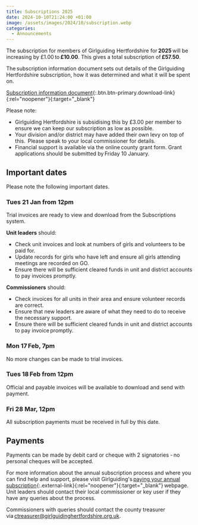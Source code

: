 ```yaml
---
title: Subscriptions 2025
date: 2024-10-10T21:24:00 +01:00
image: /assets/images/2024/10/subscription.webp
categories:
  - Announcements
---
```

The subscription for members of Girlguiding Hertfordshire for **2025** will be increasing by £1.00 to **£10.00**. This gives a total subscription of **£57.50**.

The subscription information document sets out details of the Girlguiding Hertfordshire subscription, how it was determined and what it will be spent on.

[Subscription information document](/assets/docs/2024/subscriptions-2025.pdf){:.btn.btn-primary.download-link}{:rel="noopener"}{:target="_blank"}

Please note:

- Girlguiding Hertfordshire is subsidising this by £3.00 per member to ensure we can keep our subscription as low as possible.
- Your division and/or district may have added their own levy on top of this.  Please speak to your local commissioner for details.
- Financial support is available via the online county grant form. Grant applications should be submitted by Friday 10 January.  

## Important dates

Please note the following important dates.

### Tues 21 Jan from 12pm

Trial invoices are ready to view and download from the Subscriptions system.

**Unit leaders** should:

- Check unit invoices and look at numbers of girls and volunteers to be paid for.
- Update records for girls who have left and ensure all girls attending meetings are recorded on GO.
- Ensure there will be sufficient cleared funds in unit and district accounts to pay invoices promptly.

**Commissioners** should:

- Check invoices for all units in their area and ensure volunteer records are correct.
- Ensure that new leaders are aware of what they need to do to receive the necessary support.
- Ensure there will be sufficient cleared funds in unit and district accounts to pay invoice promptly.

### Mon 17 Feb, 7pm

No more changes can be made to trial invoices.

### Tues 18 Feb from 12pm

Official and payable invoices will be available to download and send with payment.

### Fri 28 Mar, 12pm

All subscription payments must be received in full by this date.

## Payments

Payments can be made by debit card or cheque with 2 signatories - no personal cheques will be accepted.

For more information about the annual subscription process and where you can find help and support, please visit Girlguiding's [paying your annual subscription](https://www.girlguiding.org.uk/information-for-volunteers/running-your-unit/finance-insurance-and-property/subscriptions/paying-your-subscriptions/){:.external-link}{:rel="noopener"}{:target="_blank"} webpage. Unit leaders should contact their local commissioner or key user if they have any queries about the process.

Commissioners with queries should contact the county treasurer via <ctreasurer@girlguidinghertfordshire.org.uk>.
